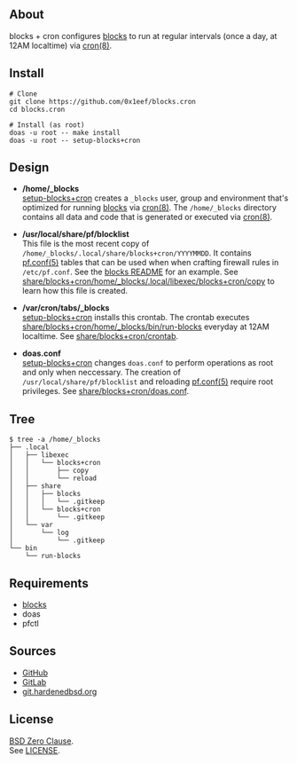 ## About

blocks + cron configures
[blocks](https://github.com/0x1eef/blocks#readme)
to run at regular intervals (once a day, at 12AM localtime)
via [cron(8)](https://man.freebsd.org/cgi/man.cgi?cron(8)).

## Install

    # Clone
    git clone https://github.com/0x1eef/blocks.cron
    cd blocks.cron

    # Install (as root)
    doas -u root -- make install
    doas -u root -- setup-blocks+cron

## Design

* **/home/_blocks** <br>
  [setup-blocks+cron](bin/setup-blocks+cron) creates a
  `_blocks` user, group and environment that's optimized for
  running
  [blocks](https://github.com/0x1eef/blocks#readme) via
  [cron(8)](https://man.freebsd.org/cgi/man.cgi?cron(8)). The `/home/_blocks`
  directory contains all data and code that is generated or executed via
  [cron(8)](https://man.freebsd.org/cgi/man.cgi?cron(8)).

* **/usr/local/share/pf/blocklist** <br>
  This file is the most recent copy of `/home/_blocks/.local/share/blocks+cron/YYYYMMDD`.
  It contains
  [pf.conf(5)](https://man.freebsd.org/cgi/man.cgi?pf.conf(5))
  tables that
  can be used when when crafting firewall rules in `/etc/pf.conf`. See the
  [blocks README](https://github.com/0x1eef/blocks#readme)
  for an example. See
  [share/blocks+cron/home/_blocks/.local/libexec/blocks+cron/copy](share/blocks+cron/home/_blocks/.local/libexec/blocks+cron/copy)
  to learn how this file is created.

* **/var/cron/tabs/_blocks** <br>
  [setup-blocks+cron](bin/setup-blocks+cron) installs this crontab.
  The crontab executes
  [share/blocks+cron/home/_blocks/bin/run-blocks](share/blocks+cron/home/_blocks/bin/run-blocks)
  everyday at 12AM localtime. See
  [share/blocks+cron/crontab](share/blocks+cron/cron).

* **doas.conf** <br>
  [setup-blocks+cron](setup-blocks+cron) changes `doas.conf` to perform
  operations as root and only when neccessary. The creation of
  `/usr/local/share/pf/blocklist`
  and reloading
  [pf.conf(5)](https://man.freebsd.org/cgi/man.cgi?pf.conf(5))
  require root privileges.
  See [share/blocks+cron/doas.conf](share/blocks+cron/doas.conf).

## Tree

    $ tree -a /home/_blocks
    ├── .local
    │   ├── libexec
    │   │   └── blocks+cron
    │   │       ├── copy
    │   │       └── reload
    │   ├── share
    │   │   ├── blocks
    │   │   │   └── .gitkeep
    │   │   └── blocks+cron
    │   │       └── .gitkeep
    │   └── var
    │       └── log
    │           └── .gitkeep
    └── bin
        └── run-blocks

## Requirements

* [blocks](https://github.com/0x1eef/blocks#readme)
* doas
* pfctl

## Sources

* [GitHub](https://github.com/0x1eef/blocks.cron)
* [GitLab](https://gitlab.com/0x1eef/blocks.cron)
* [git.hardenedbsd.org](https://git.hardenedbsd.org/0x1eef/blocks.cron)

## License

[BSD Zero Clause](https://choosealicense.com/licenses/0bsd/).
<br>
See [LICENSE](./LICENSE).
